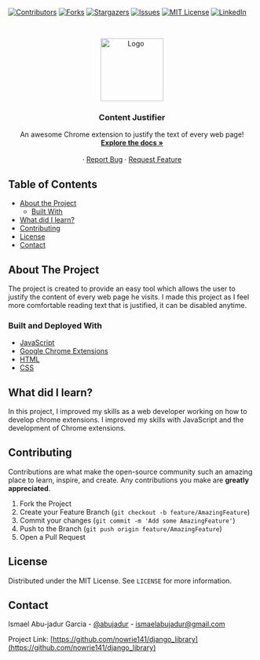 <!-- PROJECT SHIELDS -->
<!--
*** I'm using markdown "reference style" links for readability.
*** Reference links are enclosed in brackets [ ] instead of parentheses ( ).
*** See the bottom of this document for the declaration of the reference variables
*** for contributors-url, forks-url, etc. This is an optional, concise syntax you may use.
*** https://www.markdownguide.org/basic-syntax/#reference-style-links
-->

[![Contributors][contributors-shield]][contributors-url]
[![Forks][forks-shield]][forks-url]
[![Stargazers][stars-shield]][stars-url]
[![Issues][issues-shield]][issues-url]
[![MIT License][license-shield]][license-url]
[![LinkedIn][linkedin-shield]][linkedin-url]

<!-- PROJECT LOGO -->
<br />
<p align="center">
  <a href="https://github.com/nowrie141/django_library">
    <img src="images/logo.png" alt="Logo" width="128" height="128">
  </a>

  <h3 align="center">Content Justifier</h3>

  <p align="center">
    An awesome Chrome extension to justify the text of every web page!
    <br />
    <a href="https://github.com/nowrie141/django_library"><strong>Explore the docs »</strong></a>
    <br />
    <br />
    ·
    <a href="https://github.com/nowrie141/django_library/issues">Report Bug</a>
    ·
    <a href="https://github.com/nowrie141/django_library/issues">Request Feature</a>
  </p>
</p>

<!-- TABLE OF CONTENTS -->

## Table of Contents

- [About the Project](#about-the-project)
  - [Built With](#built-with)
- [What did I learn?](#what-did-i-learn-?)
- [Contributing](#contributing)
- [License](#license)
- [Contact](#contact)

<!-- ABOUT THE PROJECT -->

## About The Project

The project is created to provide an easy tool which allows the user to justify the content of every web page he visits. I made this project as I feel more comfortable reading text that is justified, it can be disabled anytime.

### Built and Deployed With

- [JavaScript](https://developer.mozilla.org/en-US/docs/Web/JavaScript)
- [Google Chrome Extensions](https://developer.chrome.com/extensions/devguide)
- [HTML]()
- [CSS]()

<!-- WHAT DID I LEARN -->
## What did I learn?

In this project, I improved my skills as a web developer working on how to develop chrome extensions. I improved my skills with JavaScript and the development of Chrome extensions.

<!-- CONTRIBUTING -->

## Contributing

Contributions are what make the open-source community such an amazing place to learn, inspire, and create. Any contributions you make are **greatly appreciated**.

1. Fork the Project
2. Create your Feature Branch (`git checkout -b feature/AmazingFeature`)
3. Commit your changes (`git commit -m 'Add some AmazingFeature'`)
4. Push to the Branch (`git push origin feature/AmazingFeature`)
5. Open a Pull Request

<!-- LICENSE -->

## License

Distributed under the MIT License. See `LICENSE` for more information.

<!-- CONTACT -->

## Contact

Ismael Abu-jadur Garcia - [@abujadur](https://twitter.com/abujadur) - ismaelabujadur@gmail.com

Project Link: [https://github.com/nowrie141/django_library](https://github.com/nowrie141/django_library)

<!-- MARKDOWN LINKS & IMAGES -->

[contributors-shield]: https://img.shields.io/github/contributors/nowrie141/django_library?style=flat-square
[contributors-url]: https://github.com/nowrie141/django_library/graphs/contributors
[forks-shield]: https://img.shields.io/github/forks/nowrie141/django_library.svg?style=flat-square
[forks-url]: https://github.com/nowrie141/django_library/network/members
[stars-shield]: https://img.shields.io/github/stars/nowrie141/django_library.svg?style=flat-square
[stars-url]: https://github.com/nowrie141/django_library/stargazers
[issues-shield]: https://img.shields.io/github/issues/nowrie141/django_library.svg?style=flat-square
[issues-url]: https://github.com/nowrie141/django_library/issues
[license-shield]: https://img.shields.io/github/license/nowrie141/django_library.svg?style=flat-square
[license-url]: https://github.com/nowrie141/django_library/blob/master/LICENSE.txt
[linkedin-shield]: https://img.shields.io/badge/-LinkedIn-black.svg?style=flat-square&logo=linkedin&colorB=555
[linkedin-url]: https://linkedin.com/in/ismael-abu-jadur-garcía-809154a6
